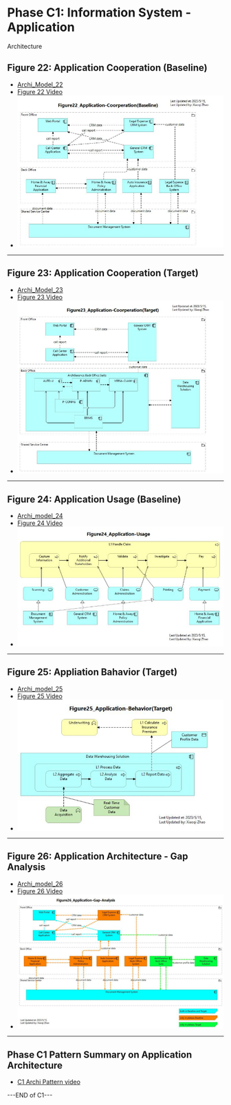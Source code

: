 # Phase C1: Information System - Application 
Architecture

## Figure 22: Application Cooperation (Baseline)

- [Archi_Model_22](./Phase_C_IS_Architecture_Application/22-Application-Cooperation-Baseline.archimate)
- [Figure 22 Video](https://youtu.be/tDn6aAQz5Ho)
- ![Figure 22](./Phase_C_IS_Architecture_Application/Figure22_Application-Coorperation(Baseline).jpg)

---

## Figure 23: Application Cooperation (Target)

- [Archi_Model_23](./Phase_C_IS_Architecture_Application/23-Application-Cooperation-Target.archimate)
- [Figure 23 Video](https://youtu.be/3SuWjZdnCY0)
- ![Figure 23](./Phase_C_IS_Architecture_Application/Figure23_Application-Coorperation(Target).jpg)

---

## Figure 24: Application Usage (Baseline)

- [Archi_model_24](./Phase_C_IS_Architecture_Application/24-Application-Usage-Baseline.archimate)
- [Figure 24 Video](https://youtu.be/8kqIYG5_kl4)
- ![Figure 24](Phase_C_IS_Architecture_Application/Figure24_Application-Usage.jpg)

---

## Figure 25: Appliation Bahavior (Target)

- [Archi_model_25](./Phase_C_IS_Architecture_Application/25-Application-Behavior-Target.archimate)
- [Figure 25 Video](https://youtu.be/asHvBIgsFXY)
- ![Figure 25](Phase_C_IS_Architecture_Application/Figure25_Application-Behavior(Target).jpg)

---

## Figure 26: Application Architecture - Gap Analysis

- [Archi_model_26](./Phase_C_IS_Architecture_Application/26-Application-Gap-Analysis.archimate)
- [Figure 26 Video](https://youtu.be/_0jeka-293k)
- ![Figure 26](./Phase_C_IS_Architecture_Application/Figure26_Application-Gap-Analysis.jpg)

---

## Phase C1 Pattern Summary on Application Architecture

- [C1 Archi Pattern video](https://youtu.be/m5aKkxw6Nv0)

---END of C1---